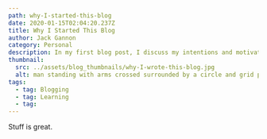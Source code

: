 ```yaml
---
path: why-I-started-this-blog
date: 2020-01-15T02:04:20.237Z
title: Why I Started This Blog
author: Jack Gannon
category: Personal
description: In my first blog post, I discuss my intentions and motivations behind starting this blog.
thumbnail:
  src: ../assets/blog_thumbnails/why-I-wrote-this-blog.jpg
  alt: man standing with arms crossed surrounded by a circle and grid pattern
tags:
  - tag: Blogging
  - tag: Learning
  - tag: 
---
```


Stuff is great.
